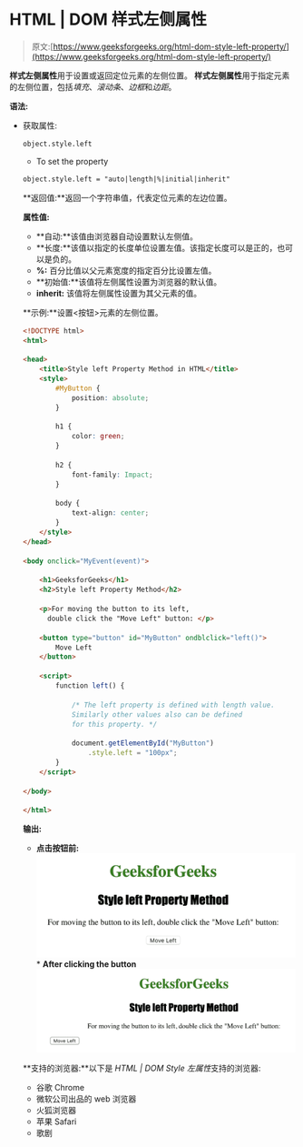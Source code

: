 # HTML | DOM 样式左侧属性

> 原文:[https://www.geeksforgeeks.org/html-dom-style-left-property/](https://www.geeksforgeeks.org/html-dom-style-left-property/)

**样式左侧属性**用于设置或返回定位元素的左侧位置。
**样式左侧属性**用于指定元素的左侧位置，包括*填充*、*滚动条*、*边框*和*边距*。

**语法:**

*   获取属性:

    ```html
    object.style.left
    ```

    *   To set the property

    ```html
    object.style.left = "auto|length|%|initial|inherit"
    ```

    **返回值:**返回一个字符串值，代表定位元素的左边位置。

    **属性值:**

    *   **自动:**该值由浏览器自动设置默认左侧值。
    *   **长度:**该值以指定的长度单位设置左值。该指定长度可以是正的，也可以是负的。
    *   **%:** 百分比值以父元素宽度的指定百分比设置左值。
    *   **初始值:**该值将左侧属性设置为浏览器的默认值。
    *   **inherit:** 该值将左侧属性设置为其父元素的值。

    **示例:**设置<按钮>元素的左侧位置。

    ```html
    <!DOCTYPE html>
    <html>

    <head>
        <title>Style left Property Method in HTML</title>
        <style>
            #MyButton {
                position: absolute;
            }

            h1 {
                color: green;
            }

            h2 {
                font-family: Impact;
            }

            body {
                text-align: center;
            }
        </style>
    </head>

    <body onclick="MyEvent(event)">

        <h1>GeeksforGeeks</h1>
        <h2>Style left Property Method</h2>

        <p>For moving the button to its left, 
          double click the "Move Left" button: </p>

        <button type="button" id="MyButton" ondblclick="left()">
            Move Left
        </button>

        <script>
            function left() {

                /* The left property is defined with length value.
                Similarly other values also can be defined
                for this property. */

                document.getElementById("MyButton")
                    .style.left = "100px";
            }
        </script>

    </body>

    </html>
    ```

    **输出:**

    *   **点击按钮前:**
        ![](img/bf793715313fe1a2dfde1e6c4e2f7440.png)*   **After clicking the button**
    ![](img/6367b08c7584e247150b65f4e7ae4211.png)

    **支持的浏览器:**以下是 *HTML | DOM Style 左属性*支持的浏览器:

    *   谷歌 Chrome
    *   微软公司出品的 web 浏览器
    *   火狐浏览器
    *   苹果 Safari
    *   歌剧